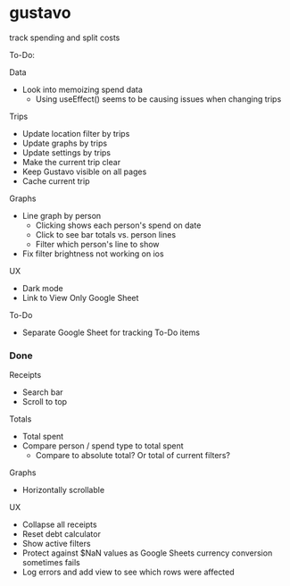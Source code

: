 # gustavo

track spending and split costs

To-Do:

Data

-   Look into memoizing spend data
    -   Using useEffect() seems to be causing issues when changing trips

Trips

-   Update location filter by trips
-   Update graphs by trips
-   Update settings by trips
-   Make the current trip clear
-   Keep Gustavo visible on all pages
-   Cache current trip

Graphs

-   Line graph by person
    -   Clicking shows each person's spend on date
    -   Click to see bar totals vs. person lines
    -   Filter which person's line to show
-   Fix filter brightness not working on ios

UX

-   Dark mode
-   Link to View Only Google Sheet

To-Do

-   Separate Google Sheet for tracking To-Do items

### Done

Receipts

-   Search bar
-   Scroll to top

Totals

-   Total spent
-   Compare person / spend type to total spent
    -   Compare to absolute total? Or total of current filters?

Graphs

-   Horizontally scrollable

UX

-   Collapse all receipts
-   Reset debt calculator
-   Show active filters
-   Protect against $NaN values as Google Sheets currency conversion sometimes
    fails
-   Log errors and add view to see which rows were affected
